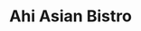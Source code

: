 ---
layout: place
title: "Ahi Asian Bistro"
permalink: /florida/tampa/ahi-asian-bistro.html
stateAbbr: FL
stateName: Florida
cityName: Tampa
seo:
  name: "Ahi Asian Bistro"
  type: Restaurant
  links: http://www.ahiasianbistro.com/
description: "Looking for sushi in Tampa, Florida? Check out Ahi Asian Bistro for a delightful Japanese dining experience. Enjoy a variety of sushi and other dishes in a w..."
place_id: ChIJyeFTA8DBwogRpNbNsMFWuFE
photos:
  - name: >-
      places/ChIJyeFTA8DBwogRpNbNsMFWuFE/photos/AeeoHcLf3wWs8alH8k8z5561MIxyU9LAjZUQbmDGzx_QV38Xu_cKHaPhJBgT2W8Vs8QjApHS4YeSVuNL5NOxRJjkxmyr7WJaAIGMrzY0ClrzNKuP18xBgyOp3992mmqaFThG1LNEwtu1OBNMtMlVUwXl0laXttjDE7HLmO9vZgUg1SvjFKzDaELJ_-XmjsNuuZTKWkkoswLfKc896Lxp16d9wRhUxunibMlgXPvIx7LCJNRhDgmwpS_0p05wiKru36PBAFjPgbCzk4bksrsRqIhuplf3ibQ7bUdUnimL8kxt4mp8Cw
    widthPx: 4032
    heightPx: 2268
    authorAttributions:
      - displayName: Ahi Asian Bistro
        uri: https://maps.google.com/maps/contrib/114822812636625931070
        photoUri: >-
          https://lh3.googleusercontent.com/a-/ALV-UjWRBvSuPMdpifZjTuu6Ct_44WmIqpJKEkk3mzaZsXvdKA64AEeH=s100-p-k-no-mo
    flagContentUri: >-
      https://www.google.com/local/imagery/report/?cb_client=maps_api_places.places_api&image_key=!1e10!2sAF1QipOlj2z7j2r3Xm8VDXKe38cMEVS5yKBCQBDMA8Wn&hl=en-US
    googleMapsUri: >-
      https://www.google.com/maps/place//data=!3m4!1e2!3m2!1sAF1QipOlj2z7j2r3Xm8VDXKe38cMEVS5yKBCQBDMA8Wn!2e10!4m2!3m1!1s0x88c2c1c00353e1c9:0x51b856c1b0cdd6a4
  - name: >-
      places/ChIJyeFTA8DBwogRpNbNsMFWuFE/photos/AeeoHcK7quDK4mQp4je5KdQql_XrZJ2PuMyHsADYfSwhiNJiEt36yDjr0XAzontaRNorneBk-GAy2r1jsB5wTbywr_MicGqyDLdDTj6Uy4sVn6ea_a6ISnvyQkqSL_Au46EDvUHNFD4FKJsy3Sufb7-R-1rupiVGyeABpDvSDl7-yrSuz4IAxW8F6CaMrke9s9bFIb1zJ9b77GrC3Rzew-Det0Smghd4iGpXSEhIa8_lmxd7Hr9G2lIv3rozvgVt5TIdoe34a9DOiW7sI0zJ19seuMlKMlZ4ihZGtwOzlOO6HKlr6w
    widthPx: 3024
    heightPx: 4032
    authorAttributions:
      - displayName: Ahi Asian Bistro
        uri: https://maps.google.com/maps/contrib/114822812636625931070
        photoUri: >-
          https://lh3.googleusercontent.com/a-/ALV-UjWRBvSuPMdpifZjTuu6Ct_44WmIqpJKEkk3mzaZsXvdKA64AEeH=s100-p-k-no-mo
    flagContentUri: >-
      https://www.google.com/local/imagery/report/?cb_client=maps_api_places.places_api&image_key=!1e10!2sAF1QipOFuCDABffzpJkSQTrDAogTE3RmoKehhNcBdJpA&hl=en-US
    googleMapsUri: >-
      https://www.google.com/maps/place//data=!3m4!1e2!3m2!1sAF1QipOFuCDABffzpJkSQTrDAogTE3RmoKehhNcBdJpA!2e10!4m2!3m1!1s0x88c2c1c00353e1c9:0x51b856c1b0cdd6a4
  - name: >-
      places/ChIJyeFTA8DBwogRpNbNsMFWuFE/photos/AeeoHcKJGbWyFC8iRaFe9J-eQPiVwJlLxIZXz5k_ehadvpHVdvjTId1s0k0FsxDc1F1pPVCYzbke7w3mP_xr9D4npBHujdAZ90TiFQtbBSQphQH-_fzQUlt3WZzp0ISIl6gFo2d_7VBEH9QuiyTra-7h6ZWuQ9joHReWgqNMnP18GArQYBI8jr5tDhrBAKDgjoRRJiBgFnxcsXjMrgGIZ1u8lbu-H0wtcswPOPd33pC7qlVQ0j0aYunCUHlHDaNeDcm4FiDaKQoM4nJH9XaxfJAmwutw5ikCSJwc7NkLBrDz-BSP6OQ3EmCwRHQbDW5-Al8st86ApfON4F-RL8lajAsQb-g5qpefV6012qzW_t-7jjznxwZEWKXtakT9OdI0Z2TSJ9cNzC31xx9XdL2nN9OrZrZpTNk_lNdC7R6NSzpsIM75kLQ
    widthPx: 1151
    heightPx: 1435
    authorAttributions:
      - displayName: Dahye Cho
        uri: https://maps.google.com/maps/contrib/103583009091007766148
        photoUri: >-
          https://lh3.googleusercontent.com/a-/ALV-UjUY7qPiP9UhAw1y-YiMEpAtbgvxR9zGbK8rCb74xx0WtsTHyktcIg=s100-p-k-no-mo
    flagContentUri: >-
      https://www.google.com/local/imagery/report/?cb_client=maps_api_places.places_api&image_key=!1e10!2sCIHM0ogKEICAgICXnpqM0wE&hl=en-US
    googleMapsUri: >-
      https://www.google.com/maps/place//data=!3m4!1e2!3m2!1sCIHM0ogKEICAgICXnpqM0wE!2e10!4m2!3m1!1s0x88c2c1c00353e1c9:0x51b856c1b0cdd6a4
  - name: >-
      places/ChIJyeFTA8DBwogRpNbNsMFWuFE/photos/AeeoHcIEucqqplyCiPwVSF6PELqj-BPF6N6mcQ-0T3twmBbBat_NY5TMB-4O40F58j77TSOtX-EvepbOiS4EjBdr6JdE2ASdbgBJxMRqxvw7ASse98wXc8KYosPWVxPmGoRq2N831tMC1jR1VX1xufooaeICgXanEGi7SKZbNWyl8vDz1BADwOdqRX5VceDbdLWnSrHjK4YsnDYcsfzcGnA022WHi8YEP9EdtgGx1sdoovIwuHc7qdWcJbcGskwvvac4sKnL7JYEpxRxHGsskff7Cjd3RdOB6wECflwrWdFgBvJh7DvzZdAyzH0YR86FhFDn9nBbt0uWVCMazN947Gq4Idpc2cvsixyH36lPA3HC0dGeL1Adwfh_zasb0aeZ5lXoKvXEsn6iPy1JnR-D2Fo3X_Yf4x5tbDZIS64FOqGRt8a_5A
    widthPx: 1629
    heightPx: 1804
    authorAttributions:
      - displayName: Robert Negron
        uri: https://maps.google.com/maps/contrib/108355879802583536012
        photoUri: >-
          https://lh3.googleusercontent.com/a/ACg8ocJY901RFiyJmfkX4v7qRt4pwKXYgcZ1Nb4eXurqHX7TVkQrCQ=s100-p-k-no-mo
    flagContentUri: >-
      https://www.google.com/local/imagery/report/?cb_client=maps_api_places.places_api&image_key=!1e10!2sCIHM0ogKEICAgIDv0KbOJA&hl=en-US
    googleMapsUri: >-
      https://www.google.com/maps/place//data=!3m4!1e2!3m2!1sCIHM0ogKEICAgIDv0KbOJA!2e10!4m2!3m1!1s0x88c2c1c00353e1c9:0x51b856c1b0cdd6a4
  - name: >-
      places/ChIJyeFTA8DBwogRpNbNsMFWuFE/photos/AeeoHcIoDWthNcfXE48maRADwoEyHfFhKLKn0jeK-08AqjAn-nf4kE4H1FTSkb5loyl2vqdF__1Kca8-MA8LliWB_FERQAYmEqWjiYuUx1vHwcDU5KQejjVCLwZPFpukdTNZAWWWtoq8z8hqcUzl0I-h6nd9Z4mAQ-pZm8QzEHtmifHEtDWs6S2TBF0HqgRRgshYmnJqiyYV3n3_7iZGTnDSLNY16Vf2099TpWtnsOLc3C_t-ZLV8oUZjiWWyPxdLfKtcN3QNRAXG9Owrn_8ecfhCPHDXOjdabFUdMBIO5Z0yFKQA16mgrPoq4Md-pSnoISjBhMT8Z1qKF49zwP-eKUPqJDzcx_RElXS6dfDHf2ktamxxwhUbAGNacH733aLX_4Tp38-NflQ-fBcnLONvtE2MZa-ZSFw4Z6uUhOiqyudJDLNqTv-
    widthPx: 4032
    heightPx: 3024
    authorAttributions:
      - displayName: Daniel Giancola
        uri: https://maps.google.com/maps/contrib/114737369977806647799
        photoUri: >-
          https://lh3.googleusercontent.com/a/ACg8ocJ_RXsfOUd5i-bvqliOKjJRBFY3J3dPzXMXsybpGoZh4Hc_kw=s100-p-k-no-mo
    flagContentUri: >-
      https://www.google.com/local/imagery/report/?cb_client=maps_api_places.places_api&image_key=!1e10!2sCIHM0ogKEICAgID1nKnRvgE&hl=en-US
    googleMapsUri: >-
      https://www.google.com/maps/place//data=!3m4!1e2!3m2!1sCIHM0ogKEICAgID1nKnRvgE!2e10!4m2!3m1!1s0x88c2c1c00353e1c9:0x51b856c1b0cdd6a4
  - name: >-
      places/ChIJyeFTA8DBwogRpNbNsMFWuFE/photos/AeeoHcJfFSlCv0ln1f7VzWAf--mhbPCGAKPlLOb1b9Mnr10pYDvTugEyj7OboOqowsxAPa2CgVDA4iBXpjNydMLqW0nvaIu0X_7xC1hTuCGf4E41nVQLIndFis7pBoegs6a7-EmCVD4A_lXCvBUGs9PgWjSLO48sRJwVqb2odQZGhS7IlOMnv3vpe7VwpMdTbeSFqFq_1ex-YEmGi6piQ8O2-snDyd5pXz2ADX-TSVMmMk6Fo3R-QP6d9HvaunNH8l_uC6yWtzUYIynlqt90SBWGBh-JVetsP5PbV1JUcqNws-rGb6p7-Cjx58qFjEotwBpQt_0eTLKJwYPAI_7al3reb2ekbTQPbEi_5mqohzADRcEQp_XSZf6IxTjSTO6OP6PivstTkOD-3qvWXACDyeKQDpoiCtos0h0EIXFGntEvUgPlsA
    widthPx: 2936
    heightPx: 2161
    authorAttributions:
      - displayName: Robert Negron
        uri: https://maps.google.com/maps/contrib/108355879802583536012
        photoUri: >-
          https://lh3.googleusercontent.com/a/ACg8ocJY901RFiyJmfkX4v7qRt4pwKXYgcZ1Nb4eXurqHX7TVkQrCQ=s100-p-k-no-mo
    flagContentUri: >-
      https://www.google.com/local/imagery/report/?cb_client=maps_api_places.places_api&image_key=!1e10!2sCIHM0ogKEICAgIDv0KbOZA&hl=en-US
    googleMapsUri: >-
      https://www.google.com/maps/place//data=!3m4!1e2!3m2!1sCIHM0ogKEICAgIDv0KbOZA!2e10!4m2!3m1!1s0x88c2c1c00353e1c9:0x51b856c1b0cdd6a4
  - name: >-
      places/ChIJyeFTA8DBwogRpNbNsMFWuFE/photos/AeeoHcJXUeuu_FjkKA0rzyQApVqQ-sicuews07D-jODASv41U_9JeTOsO71YS5OG17z45oTKbIpQu-3--13ekzjT9wEbqO1RgHawpgqxa0CxH_EE514VMXkjFkZhW_WHTNDoU2qQIgwY7-UThUAGZjg1SNQ8pjmQ6Vss06Rcb9J0r_YVSfISJIZhUqZCBofsOtR--sf7xUGfQ7YhFx8HUjPhIDXmWO17ARELCvhRk_g9J_-hSnAv_aUBCKEx-ZCRFLdsxXObAwbthANAKECK-s7BdlrOKVIu2spxucuSGceHUUINAn0qR1j2giiM72fag3mbAmGc_DUHxlK2bJrnKDWQcalQOiN42jJFFWR4lqZElpE3BYtAVbVnl_LA2TOW_lV3kCDVyoxs7vz-itEWOP0nPOuMZEIt_fC0ooOXO5c2g407w5Vm
    widthPx: 3024
    heightPx: 4032
    authorAttributions:
      - displayName: Marya Torres-Chapman
        uri: https://maps.google.com/maps/contrib/110662579643216433569
        photoUri: >-
          https://lh3.googleusercontent.com/a/ACg8ocLygWJD0O-HfA3-ky9igt3Q9L7S_WlJIEoxPRrEcrLyUYzQVQ=s100-p-k-no-mo
    flagContentUri: >-
      https://www.google.com/local/imagery/report/?cb_client=maps_api_places.places_api&image_key=!1e10!2sCIHM0ogKEICAgID25LL4tQE&hl=en-US
    googleMapsUri: >-
      https://www.google.com/maps/place//data=!3m4!1e2!3m2!1sCIHM0ogKEICAgID25LL4tQE!2e10!4m2!3m1!1s0x88c2c1c00353e1c9:0x51b856c1b0cdd6a4
  - name: >-
      places/ChIJyeFTA8DBwogRpNbNsMFWuFE/photos/AeeoHcJxf9xY9n-zcQGqbhOIkfF4CwISWvFUgUZTDQGx9bekPD4VzrPLFCaZjeWiuiqAuNQ0rGjnFHuIfxjp4Nmz8hL5VQLyqQ1mjI59ZIhKsom6zLhehtbCle7R7yuKGBQwKr5EfDtaje5Qir5CfmCqwKG0tK4ZJq8UKRLxbmVj-7X67_UEkfKUCrv1IvZrlhbvC8Kk2-B085pipZYOgWTHcS1secFBM2Wy_uD-s8UQUrQ-4hZNQFggF_dGgemf7Z55l5lJZSQkB1LvL1GVmNStfS5vq1L8ojqZPwfbhzwDozCfzXrzsY4PUc64hVoKFRfwV4KfIOkffGsRFymDYjYBH-lhMMgpBMC71ac1b3Hue_8uegkAAj5wmzjMS8bJ1zZ3tqfmlI_vD9156pwYSeW0Gk0LD5GJ-R_QuIXpw3JJbZrfHLyr
    widthPx: 4080
    heightPx: 3072
    authorAttributions:
      - displayName: Tom Wood
        uri: https://maps.google.com/maps/contrib/106021179423230574162
        photoUri: >-
          https://lh3.googleusercontent.com/a-/ALV-UjUHiAj2ry5EyILvmCF0Zg3oln83gvMDrXbHmzy_nD_baVMQhEaEfA=s100-p-k-no-mo
    flagContentUri: >-
      https://www.google.com/local/imagery/report/?cb_client=maps_api_places.places_api&image_key=!1e10!2sCIHM0ogKEICAgIDDyuvs3AE&hl=en-US
    googleMapsUri: >-
      https://www.google.com/maps/place//data=!3m4!1e2!3m2!1sCIHM0ogKEICAgIDDyuvs3AE!2e10!4m2!3m1!1s0x88c2c1c00353e1c9:0x51b856c1b0cdd6a4
  - name: >-
      places/ChIJyeFTA8DBwogRpNbNsMFWuFE/photos/AeeoHcJn-KaNA21rqIXZeF5CkPRm1D1RO4g869hSVEY30jA9W72vJmS0Aeyxe1nMyxhJ6wgeHX_nXT2Fy03MrxlH9Sg13RWZqtFM_CpHsJTaL3ZkSzulKxszo-hIEKNalgaGUjDEaFcHoLEXma0jROY6lxXQKWxPNQcrm-5g_kChuz45XyFn_o7dLEIk4NfS1fTseHv8It2q4iPsuIkpytj7pEa09K0HV0ZhcHG7BOa402DmBev6FJP7ibMcf4YZ_djsvCDuYKB-4jD-lM9MlBlmfueKsK7gN_ll3NDdnnNn6zj35DPmi9YpuUIlTcN_4mUOya3DYtiF3_Ud6oMOgWFAUFISI84PzSWsYWSwzrH0pq0pBPt30eD23V8Bwsn7Q6QbtMlnD-7Nq9GjZ_sUaSFFH2l4NnfOOLDle6ypG1QGSVb6TEa7
    widthPx: 3206
    heightPx: 1936
    authorAttributions:
      - displayName: Robert Negron
        uri: https://maps.google.com/maps/contrib/108355879802583536012
        photoUri: >-
          https://lh3.googleusercontent.com/a/ACg8ocJY901RFiyJmfkX4v7qRt4pwKXYgcZ1Nb4eXurqHX7TVkQrCQ=s100-p-k-no-mo
    flagContentUri: >-
      https://www.google.com/local/imagery/report/?cb_client=maps_api_places.places_api&image_key=!1e10!2sCIHM0ogKEICAgIDv0KbOpAE&hl=en-US
    googleMapsUri: >-
      https://www.google.com/maps/place//data=!3m4!1e2!3m2!1sCIHM0ogKEICAgIDv0KbOpAE!2e10!4m2!3m1!1s0x88c2c1c00353e1c9:0x51b856c1b0cdd6a4
  - name: >-
      places/ChIJyeFTA8DBwogRpNbNsMFWuFE/photos/AeeoHcJ_uqxbRFM_nLzmgA3-Ow_ZEXQoy4b0TQUpezGaiCO1RGniyywHJpriYtHXfnheZSkiZcM5OKodFLqStfQQEpPH5pN6DQD_HOIoq3VfWtIzo5wzC5EsBPUhvOxToEOGT9gd-rDS4UphLV2gQ3y7qdyj6GQ-gGfIAwUl44SiErPJdx_M3pG6ImlqB4tb5BRU-skK0ZlCewKgBoo4fLz1EYvNjtpwwDcgUp_z9rjQ6VAnHCJVgcTB40Sd_wkcMbhNex0S0eRg9VihzTR5A8vTfGehE4LntNZ47nCKIjxJsn9DJfc0p-BsnxILGexBMYC4Nka7sITLzMyTCeZx0Ueag3Vrjk7IgnnZCaqZozETpacEfmWWMJ5hYfRwHz9jqn88S_mdXicxwpoLEHSoML60RonAoCMlYV9xj-J3o5Eeu6U
    widthPx: 3024
    heightPx: 4032
    authorAttributions:
      - displayName: Ahi Asian Bistro Restaurant
        uri: https://maps.google.com/maps/contrib/106764160154992890240
        photoUri: >-
          https://lh3.googleusercontent.com/a-/ALV-UjVMc3xA-CuD3czUikQHkyKT1TarPQX61TPaEMiYxm1U-_Cy0K8=s100-p-k-no-mo
    flagContentUri: >-
      https://www.google.com/local/imagery/report/?cb_client=maps_api_places.places_api&image_key=!1e10!2sCIHM0ogKEICAgIDkz_fJZg&hl=en-US
    googleMapsUri: >-
      https://www.google.com/maps/place//data=!3m4!1e2!3m2!1sCIHM0ogKEICAgIDkz_fJZg!2e10!4m2!3m1!1s0x88c2c1c00353e1c9:0x51b856c1b0cdd6a4
address: 14841 N Dale Mabry Hwy, Tampa, FL 33618, USA
street: 14841 N Dale Mabry Hwy
city: Tampa
state: FL
zip: '33618'
country: USA
neighborhood: null
latitude: '28.083412'
longitude: '-82.503964'
accessibility_options:
  wheelchairAccessibleParking: true
  wheelchairAccessibleEntrance: true
  wheelchairAccessibleRestroom: true
  wheelchairAccessibleSeating: true
business_status: OPERATIONAL
name: Ahi Asian Bistro
google_maps_links:
  directionsUri: >-
    https://www.google.com/maps/dir//''/data=!4m7!4m6!1m1!4e2!1m2!1m1!1s0x88c2c1c00353e1c9:0x51b856c1b0cdd6a4!3e0
  placeUri: https://maps.google.com/?cid=5888551902681880228
  writeAReviewUri: >-
    https://www.google.com/maps/place//data=!4m3!3m2!1s0x88c2c1c00353e1c9:0x51b856c1b0cdd6a4!12e1
  reviewsUri: >-
    https://www.google.com/maps/place//data=!4m4!3m3!1s0x88c2c1c00353e1c9:0x51b856c1b0cdd6a4!9m1!1b1
  photosUri: >-
    https://www.google.com/maps/place//data=!4m3!3m2!1s0x88c2c1c00353e1c9:0x51b856c1b0cdd6a4!10e5
primary_type: Asian Restaurant
opening_hours:
  regular: null
  current: null
secondary_opening_hours:
  regular:
    weekdayDescriptions: null
    type: null
  current:
    weekdayDescriptions: null
    type: null
phone: (813) 374-5756
price_level: PRICE_LEVEL_MODERATE
price_range: $10 &ndash; $20
rating: '4.7'
rating_count: 460
website: http://www.ahiasianbistro.com/
reviews:
  - name: >-
      places/ChIJyeFTA8DBwogRpNbNsMFWuFE/reviews/ChZDSUhNMG9nS0VJQ0FnTURROVotbExBEAE
    relativePublishTimeDescription: a month ago
    rating: 5
    text:
      text: >-
        We've been delighted patrons of this place for several years now, and
        our experiences have been nothing short of exceptional. The first thing
        you notice is the extraordinary freshness of the ingredients – every
        bite is a testament to the high quality and dedication to sourcing the
        best produce.

        The atmosphere is warm and inviting, largely due to the incredibly
        friendly staff and the down to earth owner, who always goes out of their
        way to make us feel welcomed.

        One of the unique charms of this restaurant is the beautiful
        hand-painted koi on the wall. It's a beautiful piece of art that adds to
        the authentic ambiance and makes the environment even more enjoyable.

        We wholeheartedly recommend this sushi restaurant to anyone looking for
        a delightful dining experience.
      languageCode: en
    originalText:
      text: >-
        We've been delighted patrons of this place for several years now, and
        our experiences have been nothing short of exceptional. The first thing
        you notice is the extraordinary freshness of the ingredients – every
        bite is a testament to the high quality and dedication to sourcing the
        best produce.

        The atmosphere is warm and inviting, largely due to the incredibly
        friendly staff and the down to earth owner, who always goes out of their
        way to make us feel welcomed.

        One of the unique charms of this restaurant is the beautiful
        hand-painted koi on the wall. It's a beautiful piece of art that adds to
        the authentic ambiance and makes the environment even more enjoyable.

        We wholeheartedly recommend this sushi restaurant to anyone looking for
        a delightful dining experience.
      languageCode: en
    authorAttribution:
      displayName: Sunny Cee
      uri: https://www.google.com/maps/contrib/116692154825079420918/reviews
      photoUri: >-
        https://lh3.googleusercontent.com/a-/ALV-UjXe5IfOsUV0Yn6Q1Jnno0Q0cCUYTgiXAWPEUSqVR5LXD7FWVQ6CaQ=s128-c0x00000000-cc-rp-mo
    publishTime: '2025-03-12T22:43:34.077928Z'
    flagContentUri: >-
      https://www.google.com/local/review/rap/report?postId=ChZDSUhNMG9nS0VJQ0FnTURROVotbExBEAE&d=17924085&t=1
    googleMapsUri: >-
      https://www.google.com/maps/reviews/data=!4m6!14m5!1m4!2m3!1sChZDSUhNMG9nS0VJQ0FnTURROVotbExBEAE!2m1!1s0x88c2c1c00353e1c9:0x51b856c1b0cdd6a4
  - name: >-
      places/ChIJyeFTA8DBwogRpNbNsMFWuFE/reviews/ChdDSUhNMG9nS0VJQ0FnSUR2MEtiT2hBRRAB
    relativePublishTimeDescription: 3 months ago
    rating: 4
    text:
      text: >-
        As a sushi consumer for more than 40 years I seldom hesitate to try a
        place that is new to me. Quite often I walk out once I see the selection
        in the counter box. If what I see pleases me or I notice something
        special, I will stay.


        What attracted me was a chalkboard that listed Sweet Shrimp and a couple
        types of fish belly. I also noticed a specialty roll that I found very
        intriguing. When they told me the shrimp included the head, I was
        hooked.


        Their Toro was just ok. $15 for a couple small slices, not something I
        would order again. The Salmon Belly I liked much better, silky smooth
        with generous cuts. The star was the Sweet Shrimp. A succulent and tasty
        treasure that almost melted in my mouth. The crunchy head battered and
        cooked to perfection.


        As is customary, I tried the Tempura Shrimp and liked it as well. A very
        light batter, just a tad oily, that lets you experience the shrimp
        flavor. A different version that I found appealing.


        I did not try the roll I wanted because I was full. A complimentary Miso
        Soup and Spring Roll were a nice touch. The service was very good, they
        were patient, helpful, attentive and friendly throughout. I will be
        coming back. Come get you some.
      languageCode: en
    originalText:
      text: >-
        As a sushi consumer for more than 40 years I seldom hesitate to try a
        place that is new to me. Quite often I walk out once I see the selection
        in the counter box. If what I see pleases me or I notice something
        special, I will stay.


        What attracted me was a chalkboard that listed Sweet Shrimp and a couple
        types of fish belly. I also noticed a specialty roll that I found very
        intriguing. When they told me the shrimp included the head, I was
        hooked.


        Their Toro was just ok. $15 for a couple small slices, not something I
        would order again. The Salmon Belly I liked much better, silky smooth
        with generous cuts. The star was the Sweet Shrimp. A succulent and tasty
        treasure that almost melted in my mouth. The crunchy head battered and
        cooked to perfection.


        As is customary, I tried the Tempura Shrimp and liked it as well. A very
        light batter, just a tad oily, that lets you experience the shrimp
        flavor. A different version that I found appealing.


        I did not try the roll I wanted because I was full. A complimentary Miso
        Soup and Spring Roll were a nice touch. The service was very good, they
        were patient, helpful, attentive and friendly throughout. I will be
        coming back. Come get you some.
      languageCode: en
    authorAttribution:
      displayName: Robert Negron
      uri: https://www.google.com/maps/contrib/108355879802583536012/reviews
      photoUri: >-
        https://lh3.googleusercontent.com/a/ACg8ocJY901RFiyJmfkX4v7qRt4pwKXYgcZ1Nb4eXurqHX7TVkQrCQ=s128-c0x00000000-cc-rp-mo-ba6
    publishTime: '2024-12-16T20:25:16.850371Z'
    flagContentUri: >-
      https://www.google.com/local/review/rap/report?postId=ChdDSUhNMG9nS0VJQ0FnSUR2MEtiT2hBRRAB&d=17924085&t=1
    googleMapsUri: >-
      https://www.google.com/maps/reviews/data=!4m6!14m5!1m4!2m3!1sChdDSUhNMG9nS0VJQ0FnSUR2MEtiT2hBRRAB!2m1!1s0x88c2c1c00353e1c9:0x51b856c1b0cdd6a4
  - name: >-
      places/ChIJyeFTA8DBwogRpNbNsMFWuFE/reviews/ChZDSUhNMG9nS0VJQ0FnSUNYbnBxTUl3EAE
    relativePublishTimeDescription: 5 months ago
    rating: 5
    text:
      text: >-
        Must try! I came here more than 30 times. so delicious (I eat mainly
        sushi and roll) and everyone is nice here. I love it!

        Chicken karaake and Agedashi tofu is also good.
      languageCode: en
    originalText:
      text: >-
        Must try! I came here more than 30 times. so delicious (I eat mainly
        sushi and roll) and everyone is nice here. I love it!

        Chicken karaake and Agedashi tofu is also good.
      languageCode: en
    authorAttribution:
      displayName: Dahye Cho
      uri: https://www.google.com/maps/contrib/103583009091007766148/reviews
      photoUri: >-
        https://lh3.googleusercontent.com/a-/ALV-UjUY7qPiP9UhAw1y-YiMEpAtbgvxR9zGbK8rCb74xx0WtsTHyktcIg=s128-c0x00000000-cc-rp-mo-ba3
    publishTime: '2024-10-16T22:56:22.597413Z'
    flagContentUri: >-
      https://www.google.com/local/review/rap/report?postId=ChZDSUhNMG9nS0VJQ0FnSUNYbnBxTUl3EAE&d=17924085&t=1
    googleMapsUri: >-
      https://www.google.com/maps/reviews/data=!4m6!14m5!1m4!2m3!1sChZDSUhNMG9nS0VJQ0FnSUNYbnBxTUl3EAE!2m1!1s0x88c2c1c00353e1c9:0x51b856c1b0cdd6a4
  - name: >-
      places/ChIJyeFTA8DBwogRpNbNsMFWuFE/reviews/ChZDSUhNMG9nS0VJQ0FnSURiOGZIakVBEAE
    relativePublishTimeDescription: 8 months ago
    rating: 3
    text:
      text: >-
        First time came here, it’s in a small area at a plaza. I would say it
        was clean when we walked in and served immediately as soon we sat down.
        The vibe good have been more vibrant, it’s a small restaurant. Our
        server was great and attentive to everything. The food was good except
        for the portions. Their portion sizes were a bit small and price was a
        little expensive for the amount you get. I got a side salad from my
        entrée and it had too much ginger dressing my lettuce was soaked in it.
        The sushi dinner could have been more portion for $25 what we paid for.
        Hibachi was great but noodles were a little bland. I left there wanting
        more but would go somewhere else next time.
      languageCode: en
    originalText:
      text: >-
        First time came here, it’s in a small area at a plaza. I would say it
        was clean when we walked in and served immediately as soon we sat down.
        The vibe good have been more vibrant, it’s a small restaurant. Our
        server was great and attentive to everything. The food was good except
        for the portions. Their portion sizes were a bit small and price was a
        little expensive for the amount you get. I got a side salad from my
        entrée and it had too much ginger dressing my lettuce was soaked in it.
        The sushi dinner could have been more portion for $25 what we paid for.
        Hibachi was great but noodles were a little bland. I left there wanting
        more but would go somewhere else next time.
      languageCode: en
    authorAttribution:
      displayName: Airika
      uri: https://www.google.com/maps/contrib/116840590618575038240/reviews
      photoUri: >-
        https://lh3.googleusercontent.com/a-/ALV-UjWVwXg8HwPxTqr8V5XnYCSInH-OVtzag_CpDLGijXx9xx5fA6o=s128-c0x00000000-cc-rp-mo-ba5
    publishTime: '2024-08-06T16:49:23.086502Z'
    flagContentUri: >-
      https://www.google.com/local/review/rap/report?postId=ChZDSUhNMG9nS0VJQ0FnSURiOGZIakVBEAE&d=17924085&t=1
    googleMapsUri: >-
      https://www.google.com/maps/reviews/data=!4m6!14m5!1m4!2m3!1sChZDSUhNMG9nS0VJQ0FnSURiOGZIakVBEAE!2m1!1s0x88c2c1c00353e1c9:0x51b856c1b0cdd6a4
  - name: >-
      places/ChIJyeFTA8DBwogRpNbNsMFWuFE/reviews/ChZDSUhNMG9nS0VJQ0FnSUR6OE4yNExBEAE
    relativePublishTimeDescription: 10 months ago
    rating: 5
    text:
      text: >-
        Stopped in for a late lunch today ..  it's a quaint place, plenty of
        seating. The staff was super attentive  -  drinks were delivered
        immediately and appetizers shortly after.. our rolls were beautifully
        presented on a boat.. Our server was hospitable and  pointed out each
        roll specifically.  We had a fresh feast on crab, tuna and salmon, the
        rice was delicious..  so soft and warm.


        The sushi chef even checked on us!!

        Our drinks were refilled without asking..


        We'll be back for sushi.. I look forward to door dashing too!!
      languageCode: en
    originalText:
      text: >-
        Stopped in for a late lunch today ..  it's a quaint place, plenty of
        seating. The staff was super attentive  -  drinks were delivered
        immediately and appetizers shortly after.. our rolls were beautifully
        presented on a boat.. Our server was hospitable and  pointed out each
        roll specifically.  We had a fresh feast on crab, tuna and salmon, the
        rice was delicious..  so soft and warm.


        The sushi chef even checked on us!!

        Our drinks were refilled without asking..


        We'll be back for sushi.. I look forward to door dashing too!!
      languageCode: en
    authorAttribution:
      displayName: Diane Quinby
      uri: https://www.google.com/maps/contrib/112609409763697155654/reviews
      photoUri: >-
        https://lh3.googleusercontent.com/a/ACg8ocIGMNkRb9G2cdoL4U92aoHQCgvskfeAF_hxQPySD--Uu-R7cQ=s128-c0x00000000-cc-rp-mo-ba4
    publishTime: '2024-06-07T02:46:17.950600Z'
    flagContentUri: >-
      https://www.google.com/local/review/rap/report?postId=ChZDSUhNMG9nS0VJQ0FnSUR6OE4yNExBEAE&d=17924085&t=1
    googleMapsUri: >-
      https://www.google.com/maps/reviews/data=!4m6!14m5!1m4!2m3!1sChZDSUhNMG9nS0VJQ0FnSUR6OE4yNExBEAE!2m1!1s0x88c2c1c00353e1c9:0x51b856c1b0cdd6a4
parking_options:
  freeParkingLot: true
  paidParkingLot: false
  freeStreetParking: false
  paidStreetParking: false
  valetParking: false
  freeGarageParking: false
  paidGarageParking: false
payment_options:
  acceptsCreditCards: true
  acceptsDebitCards: true
  acceptsCashOnly: false
  acceptsNfc: true
allow_dogs: null
curbside_pickup: true
delivery: true
dine_in: true
good_for_children: true
good_for_groups: true
good_for_sports: true
live_music: false
menu_for_children: true
outdoor_seating: true
reservable: true
restroom: true
serves_beer: true
serves_breakfast: false
serves_brunch: false
serves_cocktails: null
serves_coffee: true
serves_dinner: true
serves_dessert: true
serves_lunch: true
serves_vegetarian_food: true
serves_wine: true
takeout: true
summary: null

---